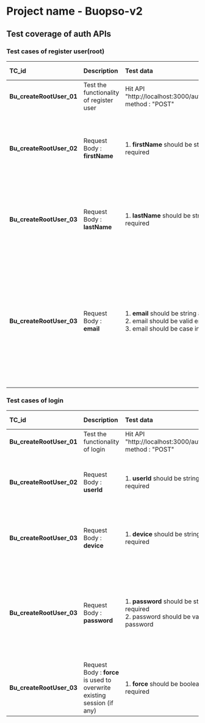 # Project name - Buopso-v2
## Test coverage of auth APIs

### Test cases of register user(root)
TC_id|Description|Test data|Test step|Request Body|Response Body|
|:---|:----------|:--------|:--------|:-----------|:------------|
|**Bu_createRootUser_01**|Test the functionality of register user|Hit API "http://localhost:3000/auth/v1/register",  method : "POST"||
|**Bu_createRootUser_02**|Request Body : **firstName**|1. **firstName** should be string and required|1. Pass the **firstName** as number/null data type. <br> 2. Pass the blank **firstName** field|
|**Bu_createRootUser_03**|Request Body : **lastName**|1. **lastName** should be string and required|1. Pass the **lastName** as number/null data type. <br> 2. Pass the blank **lastName** field|
|**Bu_createRootUser_03**|Request Body : **email**|1. **email** should be string and required <br> 2. email should be valid email <br> 3. email should be case in-sensitive|1. Pass the **email** as number/null data type. <br> 2. Pass the blank **email** field <br> 3. Pass invalid **email** <br> 4. Pass the **email** in combination of lowercase and upercase|

### Test cases of login
TC_id|Description|Test data|Test step|Request Body|Response Body|
|:---|:----------|:--------|:--------|:-----------|:------------|
|**Bu_createRootUser_01**|Test the functionality of login|Hit API "http://localhost:3000/auth/v1/login",  method : "POST"||
|**Bu_createRootUser_02**|Request Body :  **userId** |1. **userId** should be string and required|1. Pass the **userId** as number/null data type. <br> 2. Pass the blank **userId** field|
|**Bu_createRootUser_03**|Request Body : **device**|1. **device** should be string and required|1. Pass the **device** as number/null data type. <br> 2. Pass the blank **device** field|
|**Bu_createRootUser_03**|Request Body : **password**|1. **password** should be string and required <br> 2. password should be valid password|1. Pass the **password** as number/null data type. <br> 2. Pass the blank **password** field <br> 3. Pass invalid **password**|
|**Bu_createRootUser_03**|Request Body : **force** is used to overwrite existing session (if any)|1. **force** should be boolean and required|1. Pass the **force** as number/null data type. <br> 2. Pass the blank **force** field|